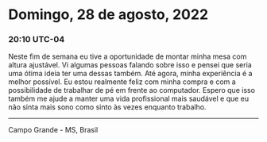 # Domingo, 28 de agosto, 2022

### 20:10 UTC-04

Neste fim de semana eu tive a oportunidade de montar minha mesa com altura ajustável.
Vi algumas pessoas falando sobre isso e pensei que seria uma ótima ideia ter uma
dessas também. Até agora, minha experiência é a melhor possível. Eu estou realmente
feliz com minha compra e com a possibilidade de trabalhar de pé em frente ao computador.
Espero que isso também me ajude a manter uma vida profissional mais saudável e que
eu não sinta mais sono como sinto às vezes enquanto trabalho.

---

Campo Grande - MS, Brasil
